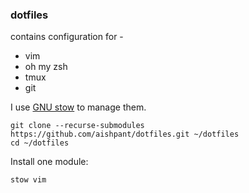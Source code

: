 ### dotfiles

contains configuration for -

- vim
- oh my zsh
- tmux
- git

I use [GNU stow](https://www.gnu.org/software/stow/) to manage them.

```
git clone --recurse-submodules https://github.com/aishpant/dotfiles.git ~/dotfiles
cd ~/dotfiles
```

Install one module:
```
stow vim
```
